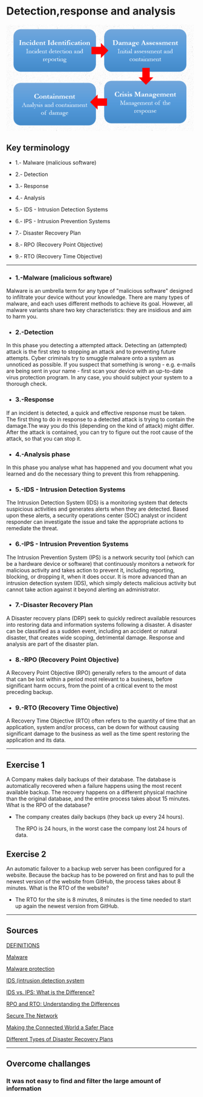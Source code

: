 # Detection,response and analysis

![DRA](../00_includes/SEC-08%20Detection%2C%20response%20and%20analysis/Detection-Response.PNG)


## Key terminology

- 1.- Malware (malicious software)

- 2.- Detection 

- 3.- Response

- 4.- Analysis 

- 5.- IDS - Intrusion Detection Systems

- 6.- IPS - Intrusion Prevention Systems

- 7.- Disaster Recovery Plan

- 8.- RPO (Recovery Point Objective)

- 9.- RTO (Recovery Time Objective)

---


- ### 1.-Malware (malicious software)
Malware is an umbrella term for any type of "malicious software" designed to infiltrate your device without your knowledge. There are many types of malware, and each uses different methods to achieve its goal. However, all malware variants share two key characteristics: they are insidious and aim to harm you.

- ### 2.-Detection
In this phase you detecting a attempted attack. Detecting an (attempted) attack is the first step to stopping an attack and to preventing future attempts.
Cyber ​​criminals try to smuggle malware onto a system as unnoticed as possible. If you suspect that something is wrong - e.g. e-mails are being sent in your name - first scan your device with an up-to-date virus protection program. In any case, you should subject your system to a thorough check.

- ### 3.-Response
If an incident is detected, a quick and effective response must be taken.
The first thing to do in response to a detected attack is trying to contain the damage.The way you do this (depending on the kind of attack) might differ. After the attack is contained, you can try to figure out the root cause of the attack, so that you can stop it.

- ###  4.-Analysis phase
In this phase you analyse what has happened and you document what you learned and do the necessary thing to prevent this from rehappening.

- ### 5.-IDS - Intrusion Detection Systems
The Intrusion Detection System (IDS) is a monitoring system that detects suspicious activities and generates alerts when they are detected. Based upon these alerts, a security operations center (SOC) analyst or incident responder can investigate the issue and take the appropriate actions to remediate the threat.

- ### 6.-IPS - Intrusion Prevention Systems
The Intrusion Prevention System (IPS) is a network security tool (which can be a hardware device or software) that continuously monitors a network for malicious activity and takes action to prevent it, including reporting, blocking, or dropping it, when it does occur. It is more advanced than an intrusion detection system (IDS), which simply detects malicious activity but cannot take action against it beyond alerting an administrator.

- ### 7.-Disaster Recovery Plan
A Disaster recovery plans (DRP) seek to quickly redirect available resources into restoring data and information systems following a disaster. A disaster can be classified as a sudden event, including an accident or natural disaster, that creates wide scoping, detrimental damage. Response and analysis are part of the disaster plan.

- ### 8.-RPO (Recovery Point Objective)
A Recovery Point Objective (RPO) generally refers to the amount of data that can be lost within a period most relevant to a business, before significant harm occurs, from the point of a critical event to the most preceding backup.

- ### 9.-RTO (Recovery Time Objective)
A Recovery Time Objective (RTO) often refers to the quantity of time that an application, system and/or process, can be down for without causing significant damage to the business as well as the time spent restoring the application and its data.

---


## Exercise 1

A Company makes daily backups of their database. The database is automatically recovered when a failure happens using the most recent available backup. The recovery happens on a different physical machine than the original database, and the entire process takes about 15 minutes. What is the RPO of the database?

- The company creates daily backups (they back up every 24 hours).

  The RPO is 24 hours, in the worst case the company lost 24 hours of data.

## Exercise 2

An automatic failover to a backup web server has been configured for a website. Because the backup has to be powered on first and has to pull the newest version of the website from GitHub, the process takes about 8 minutes. What is the RTO of the website?

- The RTO for the site is 8 minutes, 8 minutes is the time needed to start up again the newest version from GitHub.

---


## Sources

[DEFINITIONS](https://www.kaspersky.com/resource-center/definitions/)

[Malware](https://www.paloaltonetworks.com/cyberpedia/what-is-malware)

[Malware protection](https://www.cisco.com/c/en/us/products/security/advanced-malware-protection/)

[IDS (intrusion detection system](https://www.barracuda.com/glossary/intrusion-detection-system)

[IDS vs. IPS: What is the Difference?](https://www.varonis.com/blog/ids-vs-ips)

[RPO and RTO: Understanding the Differences](https://www.enterprisestorageforum.com/management/rpo-and-rto-understanding-the-differences/)

[Secure The Network](https://www.checkpoint.com/cyber-hub/network-security/)

[Making the Connected World a Safer Place](https://www.cisecurity.org/insights/spotlight/)


[Different Types of Disaster Recovery Plans](https://sados.com/blog/types-of-disaster-recovery-plans/)

---

## Overcome challanges

### It was not easy to find and filter the large amount of information